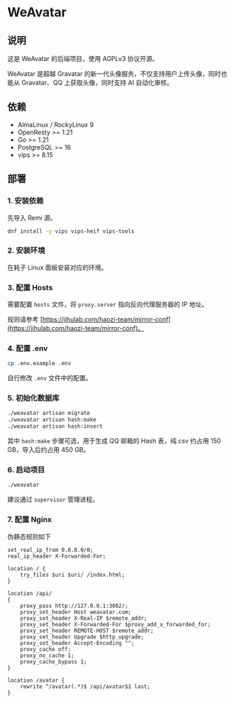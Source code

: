 # WeAvatar

## 说明

这是 WeAvatar 的后端项目，使用 AGPLv3 协议开源。

WeAvatar 是超越 Gravatar 的新一代头像服务，不仅支持用户上传头像，同时也能从 Gravatar、QQ 上获取头像，同时支持 AI 自动化审核。

## 依赖

- AlmaLinux / RockyLinux 9
- OpenResty >= 1.21
- Go >= 1.21
- PostgreSQL >= 16
- vips >= 8.15

## 部署

### 1. 安装依赖

先导入 Remi 源。

```bash
dnf install -y vips vips-heif vips-tools
```

### 2. 安装环境

在耗子 Linux 面板安装对应的环境。

### 3. 配置 Hosts

需要配置 `hosts` 文件，将 `proxy.server` 指向反向代理服务器的 IP 地址。

规则请参考 [https://jihulab.com/haozi-team/mirror-conf](https://jihulab.com/haozi-team/mirror-conf)。

### 4. 配置 .env

```bash
cp .env.example .env
```

自行修改 `.env` 文件中的配置。

### 5. 初始化数据库

```bash
./weavatar artisan migrate
./weavatar artisan hash:make
./weavatar artisan hash:insert
```

其中 `hash:make` 步骤可选，用于生成 QQ 邮箱的 Hash 表，纯 csv 约占用 150 GB，导入后约占用 450 GB。

### 6. 启动项目

```bash
./weavatar
```

建议通过 `supervisor` 管理进程。

### 7. 配置 Nginx

伪静态规则如下

```nginx
set_real_ip_from 0.0.0.0/0;
real_ip_header X-Forwarded-For;

location / {
    try_files $uri $uri/ /index.html;
}

location /api/
{
    proxy_pass http://127.0.0.1:3002/;
    proxy_set_header Host weavatar.com;
    proxy_set_header X-Real-IP $remote_addr;
    proxy_set_header X-Forwarded-For $proxy_add_x_forwarded_for;
    proxy_set_header REMOTE-HOST $remote_addr;
    proxy_set_header Upgrade $http_upgrade;
    proxy_set_header Accept-Encoding "";
    proxy_cache off;
    proxy_no_cache 1;
    proxy_cache_bypass 1;
}

location /avatar {
    rewrite ^/avatar(.*)$ /api/avatar$1 last;
}
```
